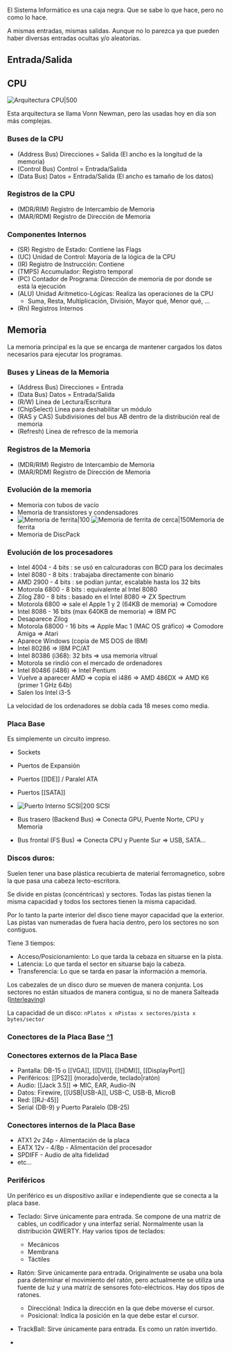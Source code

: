 El Sistema Informático es una caja negra. Que se sabe lo que hace, pero no como lo hace.

A mismas entradas, mismas salidas.
Aunque no lo parezca ya que pueden haber diversas entradas ocultas y/o aleatorias.

## Entrada/Salida


## CPU
![Arquitectura CPU|500](http://ignasibarri.com/blog/assets/vn.png)

Esta arquitectura se llama Vonn Newman, pero las usadas hoy en día son más complejas.

### Buses de la CPU
- (Address Bus) Direcciones = Salida (El ancho es la longitud de la memoria)
- (Control Bus) Control = Entrada/Salida
- (Data Bus) Datos = Entrada/Salida (El ancho es tamaño de los datos)

### Registros de la CPU
- (MDR/RIM) Registro de Intercambio de Memoria
- (MAR/RDM) Registro de Dirección de Memoria

### Componentes Internos
- (SR) Registro de Estado: Contiene las Flags
- (UC) Unidad de Control: Mayoría de la lógica de la CPU
- (IR) Registro de Instrucción: Contiene
- (TMPS) Accumulador: Registro temporal
- (PC) Contador de Programa: Dirección de memoria de por donde se está la ejecución
- (ALU) Unidad Aritmetico-Lógicas: Realiza las operaciones de la CPU
	- Suma, Resta, Multiplicación, División, Mayor qué, Menor qué, ...
- (Rn) Registros Internos


## Memoria
La memoria principal es la que se encarga de mantener cargados los datos necesarios para ejecutar los programas.

### Buses y Lineas de la Memoria
- (Address Bus) Direcciones = Entrada
- (Data Bus) Datos = Entrada/Salida
- (R/W) Linea de Lectura/Escritura
- (ChipSelect) Linea para deshabilitar un módulo
- (RAS y CAS) Subdivisiones del bus AB dentro de la distribución real de memoria
- (Refresh) Linea de refresco de la memoria

### Registros de la Memoria
- (MDR/RIM) Registro de Intercambio de Memoria
- (MAR/RDM) Registro de Dirección de Memoria

### Evolución de la memoria
- Memoria con tubos de vacío
- Memoria de transistores y condensadores
-  ![Memoria de ferrita|100](https://images.fineartamerica.com/images-medium-large-5/magnetic-core-memory-of-univac-computer-pasieka.jpg) ![Memoria de ferrita de cerca|150](https://upload.wikimedia.org/wikipedia/commons/0/04/KL_Kernspeicher_Makro_1.jpg)Memoria de ferrita
- Memoria de DiscPack


### Evolución de los procesadores
- Intel 4004 - 4 bits : se usó en calcuradoras con BCD para los decimales
- Intel 8080 - 8 bits : trabajaba directamente con binario
- AMD 2900 - 4 bits : se podían juntar, escalable hasta los 32 bits
- Motorola 6800 - 8 bits : equivalente al Intel 8080
- Zilog Z80 - 8 bits : basado en el Intel 8080 => ZX Spectrum
- Motorola 6800 => sale el Apple 1 y 2 (64KB de memoria) => Comodore
- Intel 8086 - 16 bits (max 640KB de memoria) => IBM PC
- Desaparece Zilog
- Motorola 68000 - 16 bits => Apple Mac 1 (MAC OS gráfico) => Comodore Amiga => Atari
- Aparece Windows (copia de MS DOS de IBM)
- Intel 80286 => IBM PC/AT
- Intel 80386 (i368): 32 bits => usa memoria vitrual
- Motorola se rindió con el mercado de ordenadores
- Intel 80486 (i486) => Intel Pentium
- Vuelve a aparecer AMD => copia el i486 => AMD 486DX => AMD K6 (primer 1 GHz 64b)
- Salen los Intel i3-5

La velocidad de los ordenadores se dobla cada 18 meses como media.


### Placa Base
Es simplemente un circuito impreso. 
- Sockets
- Puertos de Expansión
- Puertos [[IDE]] / Paralel ATA
- Puertos [[SATA]]
- ![Puerto Interno SCSI|200](https://external-content.duckduckgo.com/iu/?u=https%3A%2F%2Fimages-na.ssl-images-amazon.com%2Fimages%2FI%2F41eLK6A5QeL.__AC_SX300_QL70_ML2_.jpg&f=1&nofb=1) SCSI

- Bus trasero (Backend Bus) => Conecta GPU, Puente Norte, CPU y Memoria
- Bus frontal (FS Bus) => Conecta CPU y Puente Sur => USB, SATA...

### Discos duros:
Suelen tener una base plástica recubierta de material ferromagnetico, sobre la que pasa una cabeza lecto-escritora.

Se divide en pistas (concéntricas) y sectores. Todas las pistas tienen la misma capacidad y todos los sectores tienen la misma capacidad.

Por lo tanto la parte interior del disco tiene mayor capacidad que la exterior. Las pistas van numeradas de fuera hacia dentro, pero los sectores no son contiguos.

Tiene 3 tiempos: 
- Acceso/Posicionamiento: Lo que tarda la cebaza en situarse en la pista.
- Latencia: Lo que tarda el sector en situarse bajo la cabeza.
- Transferencia: Lo que se tarda en pasar la información a memoria.

Los cabezales de un disco duro se mueven de manera conjunta.
Los sectores no están situados de manera contigua, si no de manera Salteada ([Interleaving](https://en.wikipedia.org/wiki/Interleaving_(disk_storage)))

La capacidad de un disco: `nPlatos x nPistas x sectores/pista x bytes/sector`
### Conectores de la Placa Base [^1](https://drive.google.com/file/d/1lu5eo2LPzbF4qecVMAe9WEcAP6GhlE1J/view) 
### Conectores externos de la Placa Base
- Pantalla: DB-15 o [[VGA]], [[DVI]], [[HDMI]], [[DisplayPort]]
- Periféricos: [[PS2]] (morado|verde, teclado|ratón)
- Audio: [[Jack 3.5]] => MIC, EAR, Audio-IN
- Datos: Firewire, [[USB|USB-A]], USB-C, USB-B, MicroB
- Red: [[RJ-45]]
- Serial (DB-9) y Puerto Paralelo (DB-25)

### Conectores internos de la Placa Base
- ATX1 2v 24p - Alimentación de la placa
- EATX 12v - 4/8p - Alimentación del procesador
- SPDIFF - Audio de alta fidelidad
- etc...

### Periféricos
Un periférico es un dispositivo axiliar e independiente que se conecta a la placa base.

- Teclado: Sirve únicamente para entrada. Se compone de una matriz de cables, un codificador y una interfaz serial. Normalmente usan la distribución QWERTY. Hay varios tipos de teclados:
	- Mecánicos
	- Membrana
	- Táctiles


- Ratón: Sirve únicamente para entrada. Originalmente se usaba una bola para determinar el movimiento del ratón, pero actualmente se utiliza una fuente de luz y una matríz de sensores foto-eléctricos. Hay dos tipos de ratones.
	- Direcciónal: Indica la dirección en la que debe moverse el cursor.
	- Posicional: Indica la posición en la que debe estar el cursor.

- TrackBall: Sirve únicamente para entrada. Es como un ratón invertido.
- 